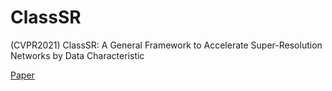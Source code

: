 # ClassSR
(CVPR2021) ClassSR: A General Framework to Accelerate Super-Resolution Networks by Data Characteristic

[Paper](https://arxiv.org/abs/2010.01073)
